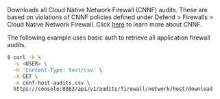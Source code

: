 Downloads all Cloud Native Network Firewall (CNNF) audits. 
These are based on violations of CNNF policies defined under Defend > Firewalls > Cloud Native Network Firewall.
Click [here](https://docs.twistlock.com/docs/latest/firewalls/cnnf.html#overview) to learn more about CNNF.

The following example uses basic auth to retrieve all application firewall audits.

```bash
$ curl -k \
  -u <USER> \
  -H 'Content-Type: text/csv' \
  -X GET \
  -o cnnf-host-audits.csv \
  https://console:8083/api/v1/audits/firewall/network/host/download
```

